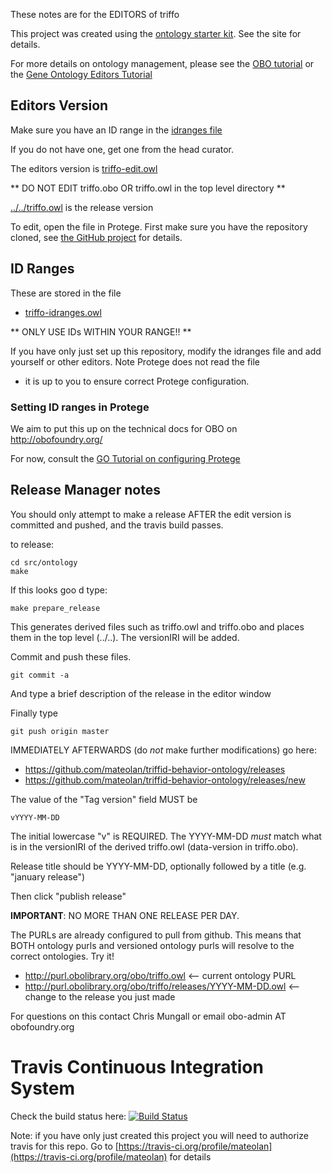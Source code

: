 These notes are for the EDITORS of triffo

This project was created using the [ontology starter kit](https://github.com/cmungall/ontology-starter-kit). See the site for details.

For more details on ontology management, please see the [OBO tutorial](https://github.com/jamesaoverton/obo-tutorial) or the [Gene Ontology Editors Tutorial](go-protege-tutorial.readthedocs.io)

## Editors Version

Make sure you have an ID range in the [idranges file](triffo-idranges.owl)

If you do not have one, get one from the head curator.

The editors version is [triffo-edit.owl](triffo-edit.owl)

** DO NOT EDIT triffo.obo OR triffo.owl in the top level directory **

[../../triffo.owl](../../triffo.owl) is the release version

To edit, open the file in Protege. First make sure you have the repository cloned, see [the GitHub project](https://github.com/mateolan/triffid-behavior-ontology) for details.

## ID Ranges

These are stored in the file

 * [triffo-idranges.owl](triffo-idranges.owl)

** ONLY USE IDs WITHIN YOUR RANGE!! **

If you have only just set up this repository, modify the idranges file
and add yourself or other editors. Note Protege does not read the file
- it is up to you to ensure correct Protege configuration.


### Setting ID ranges in Protege

We aim to put this up on the technical docs for OBO on http://obofoundry.org/

For now, consult the [GO Tutorial on configuring Protege](http://go-protege-tutorial.readthedocs.io/en/latest/Entities.html#new-entities)


## Release Manager notes

You should only attempt to make a release AFTER the edit version is
committed and pushed, and the travis build passes.

to release:

    cd src/ontology
    make

If this looks goo
d type:

    make prepare_release

This generates derived files such as triffo.owl and triffo.obo and places
them in the top level (../..). The versionIRI will be added.

Commit and push these files.

    git commit -a

And type a brief description of the release in the editor window

Finally type

    git push origin master

IMMEDIATELY AFTERWARDS (do *not* make further modifications) go here:

 * https://github.com/mateolan/triffid-behavior-ontology/releases
 * https://github.com/mateolan/triffid-behavior-ontology/releases/new

The value of the "Tag version" field MUST be

    vYYYY-MM-DD

The initial lowercase "v" is REQUIRED. The YYYY-MM-DD *must* match
what is in the versionIRI of the derived triffo.owl (data-version in
triffo.obo).

Release title should be YYYY-MM-DD, optionally followed by a title (e.g. "january release")

Then click "publish release"

__IMPORTANT__: NO MORE THAN ONE RELEASE PER DAY.

The PURLs are already configured to pull from github. This means that
BOTH ontology purls and versioned ontology purls will resolve to the
correct ontologies. Try it!

 * http://purl.obolibrary.org/obo/triffo.owl <-- current ontology PURL
 * http://purl.obolibrary.org/obo/triffo/releases/YYYY-MM-DD.owl <-- change to the release you just made

For questions on this contact Chris Mungall or email obo-admin AT obofoundry.org

# Travis Continuous Integration System

Check the build status here: [![Build Status](https://travis-ci.org/mateolan/triffid-behavior-ontology.svg?branch=master)](https://travis-ci.org/mateolan/triffid-behavior-ontology)

Note: if you have only just created this project you will need to authorize travis for this repo. Go to [https://travis-ci.org/profile/mateolan](https://travis-ci.org/profile/mateolan) for details

